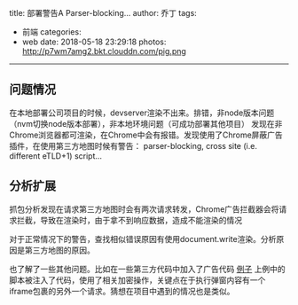title: 部署警告A Parser-blocking...
author: 乔丁
tags:
  - 前端
categories:
  - web
date: 2018-05-18 23:29:18
photos: http://p7wm7amg2.bkt.clouddn.com/pig.png
---


## 问题情况
在本地部署公司项目的时候，devserver渲染不出来。排错，非node版本问题（nvm切换node版本部署），非本地环境问题（可成功部署其他项目）
发现在非Chrome浏览器都可渲染，在Chrome中会有报错。发现使用了Chrome屏蔽广告插件，在使用第三方地图时候有警告：
 parser-blocking, cross site (i.e. different eTLD+1) script...
 
 ## 分析扩展
抓包分析发现在请求第三方地图时会有两次请求转发，Chrome广告拦截器会将请求拦截，导致在渲染时，由于拿不到响应数据，造成不能渲染的情况
 
对于正常情况下的警告，查找相似错误原因有使用document.write渲染。分析原因是第三方地图的原因。

也了解了一些其他问题。比如在一些第三方代码中加入了广告代码
[例子](http://www.caotama.com/94486.html)
上例中的脚本被注入了代码，使用了相关加密操作，关键点在于执行弹窗内容有一个iframe包裹的另外一个请求。猜想在项目中遇到的情况也是类似。